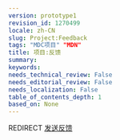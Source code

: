 ```yaml
---
version: prototype1
revision_id: 1270499
locale: zh-CN
slug: Project:Feedback
tags: "MDC项目" "MDN"
title: 项目:反馈
summary: 
keywords: 
needs_technical_review: False
needs_editorial_review: False
needs_localization: False
table_of_contents_depth: 1
based_on: None
---
```

<p>REDIRECT <a class="redirect" href="https://developer.mozilla.org/zh-CN/docs/MDN/Feedback">发送反馈</a></p>

